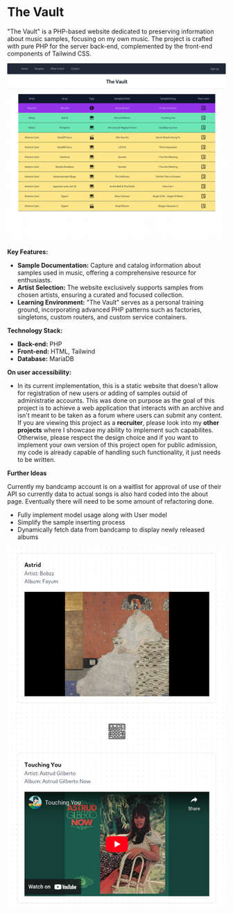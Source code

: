 # The Vault

"The Vault" is a PHP-based website dedicated to preserving information about music samples, focusing on my own music. The project is crafted with pure PHP for the server back-end, complemented by the front-end components of Tailwind CSS.

![Alt text](web/images/splash.png "Main table design")

**Key Features:**

- **Sample Documentation:** Capture and catalog information about samples used in music, offering a comprehensive resource for enthusiasts.
- **Artist Selection:** The website exclusively supports samples from chosen artists, ensuring a curated and focused collection.
- **Learning Environment:** "The Vault" serves as a personal training ground, incorporating advanced PHP patterns such as factories, singletons, custom routers, and custom service containers.

**Technology Stack:**

- **Back-end:** PHP
- **Front-end:** HTML, Tailwind
- **Database:** MariaDB

**On user accessibility:**
- In its current implementation, this is a static website that doesn't allow for registration of new users or adding of samples outsid of administratie accounts. This was done on purpose as the goal of this project is to achieve a web application that interacts with an archive and isn't meant to be taken as a forum where users can submit any content. If you are viewing this project as a **recruiter**, please look into my **other projects** where I showcase my ability to implement such capabilites. Otherwise, please respect the design choice and if you want to implement your own version of this project open for public admission, my code is already capable of handling such functionality, it just needs to be written.

**Further Ideas**

Currently my bandcamp account is on a waitlist for approval of use of their API so currently data to actual songs is also hard coded into the about page. Eventually there will need to be some amount of refactoring done.
- Fully implement model usage along with User model
- Simplify the sample inserting process
- Dynamically fetch data from bandcamp to display newly released albums

![Alt text](web/images/samplePage.png "Sample view page")